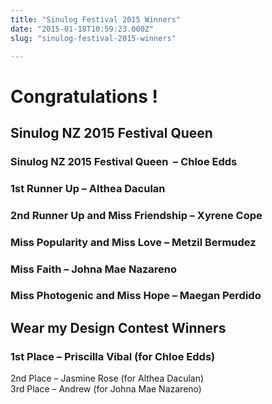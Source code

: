 ```yaml
---
title: "Sinulog Festival 2015 Winners"
date: "2015-01-18T10:59:23.000Z"
slug: "sinulog-festival-2015-winners"

---
```


Congratulations !
=================

Sinulog NZ 2015 Festival Queen
------------------------------

### Sinulog NZ 2015 Festival Queen  – Chloe Edds

### 1st Runner Up – Althea Daculan

### 2nd Runner Up and Miss Friendship – Xyrene Cope

### Miss Popularity and Miss Love – Metzil Bermudez

### Miss Faith – Johna Mae Nazareno

### Miss Photogenic and Miss Hope – Maegan Perdido

Wear my Design Contest Winners
------------------------------

### 1st Place – Priscilla Vibal (for Chloe Edds)  
2nd Place – Jasmine Rose (for Althea Daculan)  
3rd Place – Andrew (for Johna Mae Nazareno)
